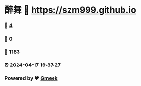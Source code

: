 # 醉舞 :link: https://szm999.github.io 
### :page_facing_up: [4](https://szm999.github.io/tag.html) 
### :speech_balloon: 0 
### :hibiscus: 1183 
### :alarm_clock: 2024-04-17 19:37:27 
### Powered by :heart: [Gmeek](https://github.com/Meekdai/Gmeek)
